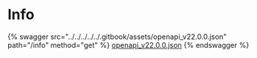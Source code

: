 # Info

{% swagger src="../../../../../.gitbook/assets/openapi_v22.0.0.json" path="/info" method="get" %}
[openapi_v22.0.0.json](../../../../../.gitbook/assets/openapi_v22.0.0.json)
{% endswagger %}

